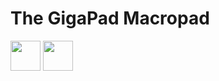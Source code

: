 # The GigaPad Macropad

<img src="https://github.com/ubiqueIoT/GigaPad/assets/8181497/a15fc941-54bb-4c40-9294-5e67a622507c" width="48">
<img src="https://github.com/ubiqueIoT/GigaPad/assets/8181497/59dac0b4-4563-48e2-9a0e-661e131de27c" width="48">
